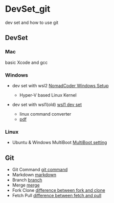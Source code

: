 # DevSet_git
dev set and how to use git

## DevSet

### Mac
basic Xcode and gcc

### Windows
* dev set with wsl2 [NomadCoder Windows Setup](https://nomadcoders.co/windows-setup-for-developers)
    - Hyper-V based Linux Kernel

* dev set with wsl1(old) [wsl1 dev set](https://www.youtube.com/watch?v=hC2Mqxidyvc&ab_channel=PoommelierPrograming)
    - linux command converter
    - [pdf](https://github.com/DataStructure2022/DevSet_git/blob/main/src/%EC%9C%88%EB%8F%84%EC%9A%B0%20vscode%20%EC%BD%94%EB%94%A9%20%EC%84%B8%ED%8C%85.pdf)

### Linux
* Ubuntu & Windows MultiBoot [MultiBoot setting](https://www.youtube.com/watch?v=DF_TiZrwPAA&ab_channel=PoommelierPrograming)

## Git
* Git Command [git command](https://medium.com/@joongwon/git-git-%EB%AA%85%EB%A0%B9%EC%96%B4-%EC%A0%95%EB%A6%AC-c25b421ecdbd)
* Markdown [markdown](https://gist.github.com/ihoneymon/652be052a0727ad59601)
* Branch [branch](https://goddaehee.tistory.com/274)
* Merge [merge](https://git-scm.com/book/ko/v2/Git-%EB%B8%8C%EB%9E%9C%EC%B9%98-%EB%B8%8C%EB%9E%9C%EC%B9%98%EC%99%80-Merge-%EC%9D%98-%EA%B8%B0%EC%B4%88)
* Fork Clone [difference between fork and clone](https://velog.io/@imacoolgirlyo/Git-fork%EC%99%80-clone-%EC%9D%98-%EC%B0%A8%EC%9D%B4%EC%A0%90-5sjuhwfzgp)
* Fetch Pull [difference between fetch and pull](https://chaeyoung2.tistory.com/43)
